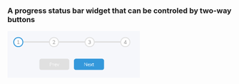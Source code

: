 ### A progress status bar widget that can be controled by two-way buttons

<img src="progress_steps.png" style="zoom:50%;" />

